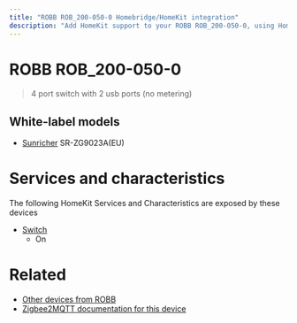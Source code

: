 ```yaml
---
title: "ROBB ROB_200-050-0 Homebridge/HomeKit integration"
description: "Add HomeKit support to your ROBB ROB_200-050-0, using Homebridge, Zigbee2MQTT and homebridge-z2m."
---
```

<!---
This file has been GENERATED using src/docgen/docgen.ts
DO NOT EDIT THIS FILE MANUALLY!
-->
# ROBB ROB_200-050-0
> 4 port switch with 2 usb ports (no metering)


## White-label models
* [Sunricher](../index.md#sunricher) SR-ZG9023A(EU)

# Services and characteristics
The following HomeKit Services and Characteristics are exposed by
these devices

* [Switch](../../switch.md)
  * On


# Related
* [Other devices from ROBB](../index.md#robb)
* [Zigbee2MQTT documentation for this device](https://www.zigbee2mqtt.io/devices/ROB_200-050-0.html)
